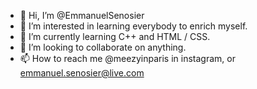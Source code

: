 * 👋 Hi, I’m @EmmanuelSenosier
* 👀 I’m interested in learning everybody to enrich myself.
* 🌱 I’m currently learning C++ and HTML / CSS.
* 💞️ I’m looking to collaborate on anything.
* 📫 How to reach me @meezyinparis in instagram, or emmanuel.senosier@live.com

<!---
EmmanuelSenosier/EmmanuelSenosier is a ✨ special ✨ repository because its `README.md` (this file) appears on your GitHub profile.
You can click the Preview link to take a look at your changes.
--->
